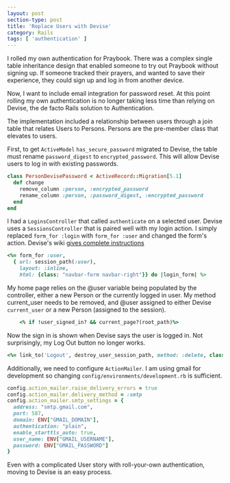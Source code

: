 ```yaml
---
layout: post
section-type: post
title: 'Replace Users with Devise'
category: Rails
tags: [ 'authentication' ]
---
```


I rolled my own authentication for Praybook.  There was a complex
single table inheritance design that enabled someone to try out Praybook
without signing up.  If someone tracked their prayers, and wanted to
save their experience, they could sign up and log in from another device.

Now, I want to include email integration for password reset.  At this
point rolling my own authentication is no longer taking less time than
relying on Devise, the de facto Rails solution to Authentication.

The implementation included a relationship between users through
a join table that relates Users to Persons.  Persons are the pre-member
class that elevates to users.

First, to get `ActiveModel` `has_secure_password` migrated to Devise, the
table must rename `password_digest` to `encrypted_password`.  This will
allow Devise users to log in with existing passwords.

```ruby
class PersonDevisePassword < ActiveRecord::Migration[5.1]
  def change
    remove_column :person, :encrypted_password
    rename_column :person, :password_digest, :encrypted_password
  end
end
```

I had a `LoginsController` that called `authenticate` on a selected user.
Devise uses a `SessionsController` that is paired well with my login action.
I simply replaced `form_for :login` with `form_for :user` and changed the
form's action.  Devise's wiki [gives complete instructions](https://github.com/plataformatec/devise/wiki/How-To:-Display-a-custom-sign_in-form-anywhere-in-your-app)

```ruby
<%= form_for :user,
  { url: session_path(:user),
    layout: :inline,
    html: {class: "navbar-form navbar-right"}} do |login_form| %>
```

My home page relies on the @user variable being populated by the
controller, either a new Person or the currently logged in user.  My
method current_user needs to be removed, and @user assigned to either
Devise `current_user` or a new Person (assigned to the session).

```ruby
    <% if !user_signed_in? && current_page?(root_path)%>  
```

Now the sign in is shown when Devise says the user is logged in.  Not
surprisingly, my Log Out button no longer works.

```ruby
<%= link_to('Logout', destroy_user_session_path, method: :delete, class: "nav-link pb-navbar-link") %>
```

Additionally, we need to configure `ActionMailer`.  I am using gmail for
development so changing `config/environments/development.rb` is sufficient.

```ruby
config.action_mailer.raise_delivery_errors = true
config.action_mailer.delivery_method = :smtp
config.action_mailer.smtp_settings = {
  address: "smtp.gmail.com",
  port: 587,
  domain: ENV["GMAIL_DOMAIN"],
  authentication: "plain",
  enable_starttls_auto: true,
  user_name: ENV["GMAIL_USERNAME"],
  password: ENV["GMAIL_PASSWORD"]
}
```

Even with a complicated User story with roll-your-own authentication,
moving to Devise is an easy process.
